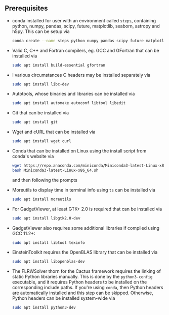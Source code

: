 ## Prerequisites
- conda installed for user with an environment called `steps`,  containing
python, numpy, pandas, scipy, future, matplotlib, seaborn, astropy and h5py.
This can be setup via
    ```bash
    conda create --name steps python numpy pandas scipy future matplotlib seaborn astropy h5py
    ```

- Valid C, C++ and Fortran compilers, eg. GCC and GFortran that can be installed via
    ```bash
    sudo apt install build-essential gfortran
    ```
- I various circumstances C headers may be installed separately via
    ```bash
    sudo apt install libc-dev
    ```

- Autotools, whose binaries and libraries can be installed via
    ```bash
    sudo apt install automake autoconf libtool libedit
    ```

- Git that can be installed via
    ```bash
    sudo apt install git
    ```

- Wget and cURL that can be installed via
    ```bash
    sudo apt install wget curl
    ```

- Conda that can be installed on Linux using the install script from conda's website via
    ```bash
    wget https://repo.anaconda.com/miniconda/Miniconda3-latest-Linux-x86_64.sh
    bash Miniconda3-latest-Linux-x86_64.sh
    ```
    and then following the prompts

- Moreutils to display time in terminal info using `ts` can be installed via
    ```bash
    sudo apt install moreutils
    ```

- For GadgetViewer, at least GTK+ 2.0 is required that can be installed via
    ```bash
    sudo apt install libgtk2.0-dev
    ```

- GadgetViewer also requires some additional libraries if compiled using GCC 11.2+:
    ```bash
    sudo apt install libtool texinfo
    ```

- EinsteinToolkit requires the OpenBLAS library that can be installed via
    ```bash
    sudo apt install libopenblas-dev
    ```

- The FLRWSolver thorn for the Cactus framework requires the linking of static
Python libraries manually. This is done by the `python3-config` executable, and
it requires Python headers to be installed on the corresponding include paths.
If you're using `conda`, then Python headers are automatically installed and
this step can be skipped. Otherwise, Python headers can be installed system-wide
via
    ```bash
    sudo apt install python3-dev
    ```
